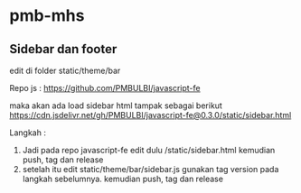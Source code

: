 # pmb-mhs

## Sidebar dan footer

edit di folder static/theme/bar

Repo js : <https://github.com/PMBULBI/javascript-fe>

maka akan ada load sidebar html tampak sebagai berikut
<https://cdn.jsdelivr.net/gh/PMBULBI/javascript-fe@0.3.0/static/sidebar.html>

Langkah :

1. Jadi pada repo javascript-fe edit dulu /static/sidebar.html kemudian push, tag dan release  
2. setelah itu edit static/theme/bar/sidebar.js gunakan tag version pada langkah sebelumnya. kemudian push, tag dan release
